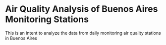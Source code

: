 # Air Quality Analysis of Buenos Aires Monitoring Stations

This is an intent to analyze the data from daily monitoring air quality stations in Buenos Aires
